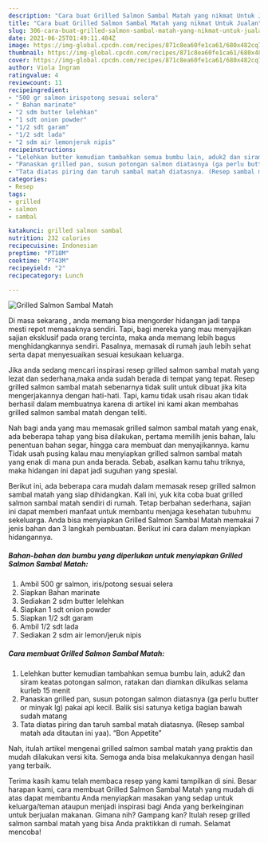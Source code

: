 ```yaml
---
description: "Cara buat Grilled Salmon Sambal Matah yang nikmat Untuk Jualan"
title: "Cara buat Grilled Salmon Sambal Matah yang nikmat Untuk Jualan"
slug: 306-cara-buat-grilled-salmon-sambal-matah-yang-nikmat-untuk-jualan
date: 2021-06-25T01:49:11.484Z
image: https://img-global.cpcdn.com/recipes/871c8ea60fe1ca61/680x482cq70/grilled-salmon-sambal-matah-foto-resep-utama.jpg
thumbnail: https://img-global.cpcdn.com/recipes/871c8ea60fe1ca61/680x482cq70/grilled-salmon-sambal-matah-foto-resep-utama.jpg
cover: https://img-global.cpcdn.com/recipes/871c8ea60fe1ca61/680x482cq70/grilled-salmon-sambal-matah-foto-resep-utama.jpg
author: Viola Ingram
ratingvalue: 4
reviewcount: 11
recipeingredient:
- "500 gr salmon irispotong sesuai selera"
- " Bahan marinate"
- "2 sdm butter lelehkan"
- "1 sdt onion powder"
- "1/2 sdt garam"
- "1/2 sdt lada"
- "2 sdm air lemonjeruk nipis"
recipeinstructions:
- "Lelehkan butter kemudian tambahkan semua bumbu lain, aduk2 dan siram keatas potongan salmon, ratakan dan diamkan dikulkas selama kurleb 15 menit"
- "Panaskan grilled pan, susun potongan salmon diatasnya (ga perlu butter or minyak lg) pakai api kecil. Balik sisi satunya ketiga bagian bawah sudah matang"
- "Tata diatas piring dan taruh sambal matah diatasnya. (Resep sambal matah ada ditautan ini yaa). “Bon Appetite”"
categories:
- Resep
tags:
- grilled
- salmon
- sambal

katakunci: grilled salmon sambal 
nutrition: 232 calories
recipecuisine: Indonesian
preptime: "PT18M"
cooktime: "PT43M"
recipeyield: "2"
recipecategory: Lunch

---
```



![Grilled Salmon Sambal Matah](https://img-global.cpcdn.com/recipes/871c8ea60fe1ca61/680x482cq70/grilled-salmon-sambal-matah-foto-resep-utama.jpg)

Di masa  sekarang , anda memang bisa mengorder hidangan jadi tanpa mesti repot memasaknya sendiri. Tapi, bagi mereka yang mau menyajikan sajian eksklusif pada orang tercinta, maka anda memang lebih bagus menghidangkannya sendiri. Pasalnya, memasak di rumah jauh lebih sehat serta dapat menyesuaikan sesuai kesukaan keluarga.

Jika anda sedang mencari inspirasi resep grilled salmon sambal matah yang lezat dan sederhana,maka anda sudah berada di tempat yang tepat. Resep grilled salmon sambal matah  sebenarnya tidak sulit untuk dibuat jika kita mengerjakannya dengan hati-hati. Tapi, kamu tidak usah risau akan tidak berhasil dalam membuatnya 
karena di artikel ini kami akan membahas grilled salmon sambal matah dengan teliti.  



Nah bagi anda yang mau memasak grilled salmon sambal matah yang enak, ada beberapa tahap yang bisa dilakukan, pertama memilih jenis bahan, lalu penentuan bahan segar, hingga cara membuat dan menyajikannya. kamu Tidak usah pusing kalau mau menyiapkan grilled salmon sambal matah yang enak di mana pun anda berada. Sebab, asalkan kamu  tahu triknya, maka hidangan ini dapat jadi suguhan yang spesial.

Berikut ini, ada beberapa cara mudah dalam memasak resep grilled salmon sambal matah yang siap dihidangkan. Kali ini, yuk kita coba buat grilled salmon sambal matah sendiri di rumah. Tetap berbahan sederhana, sajian ini dapat memberi manfaat untuk membantu menjaga kesehatan tubuhmu sekeluarga. Anda bisa menyiapkan Grilled Salmon Sambal Matah memakai 7 jenis bahan dan 3 langkah pembuatan. Berikut ini cara dalam menyiapkan hidangannya.

<!--inarticleads1-->

##### Bahan-bahan dan bumbu yang diperlukan untuk menyiapkan Grilled Salmon Sambal Matah:

1. Ambil 500 gr salmon, iris/potong sesuai selera
1. Siapkan  Bahan marinate
1. Sediakan 2 sdm butter lelehkan
1. Siapkan 1 sdt onion powder
1. Siapkan 1/2 sdt garam
1. Ambil 1/2 sdt lada
1. Sediakan 2 sdm air lemon/jeruk nipis




<!--inarticleads2-->

##### Cara membuat Grilled Salmon Sambal Matah:

1. Lelehkan butter kemudian tambahkan semua bumbu lain, aduk2 dan siram keatas potongan salmon, ratakan dan diamkan dikulkas selama kurleb 15 menit
1. Panaskan grilled pan, susun potongan salmon diatasnya (ga perlu butter or minyak lg) pakai api kecil. Balik sisi satunya ketiga bagian bawah sudah matang
1. Tata diatas piring dan taruh sambal matah diatasnya. (Resep sambal matah ada ditautan ini yaa). “Bon Appetite”




Nah, itulah artikel mengenai  grilled salmon sambal matah  yang praktis dan mudah dilakukan versi kita. Semoga anda bisa melakukannya dengan hasil yang terbaik. 

Terima kasih kamu telah membaca resep yang kami tampilkan di sini. Besar harapan kami, cara membuat  Grilled Salmon Sambal Matah yang mudah di atas dapat membantu Anda menyiapkan masakan yang sedap untuk keluarga/teman ataupun menjadi inspirasi bagi Anda yang berkeinginan untuk berjualan makanan. Gimana nih? Gampang kan? Itulah resep grilled salmon sambal matah yang bisa Anda praktikkan di rumah. Selamat mencoba!

